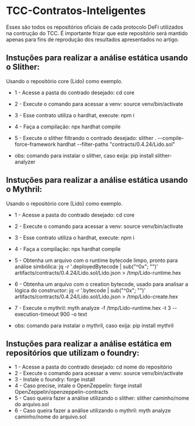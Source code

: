 # TCC-Contratos-Inteligentes
Esses são todos os repositórios oficiais de cada protocolo DeFi utilizados na contrução do TCC. É importante frizar que este repositório será mantido apenas para fins de reprodução dos resultados apresentados no artigo.

## Instuções para realizar a análise estática usando o Slither:
Usando o repositório core (Lido) como exemplo.
* 1 - Acesse a pasta do contrado desejado: cd core
* 2 - Execute o comando para acessar a venv: source venv/bin/activate
* 3 - Esse contrato utiliza o hardhat, execute: npm i
* 4 - Faça a compilação: npx hardhat compile
* 5 - Execute o slither filtrando o contrado desejado: slither . --compile-force-framework hardhat --filter-paths "contracts/0\.4\.24/Lido\.sol"

* obs: comando para instalar o slither, caso exija: pip install slither-analyzer

## Instuções para realizar a análise estática usando o Mythril:
Usando o repositório core (Lido) como exemplo.
* 1 - Acesse a pasta do contrado desejado: cd core
* 2 - Execute o comando para acessar a venv: source venv/bin/activate
* 3 - Esse contrato utiliza o hardhat, execute: npm i
* 4 - Faça a compilação: npx hardhat compile
* 5 - Obtenha um arquivo com o runtime bytecode limpo, pronto para análise simbólica: jq -r '.deployedBytecode | sub("^0x"; "")' \
  artifacts/contracts/0.4.24/Lido.sol/Lido.json > /tmp/Lido-runtime.hex
* 6 - Obtenha um arquivo com o creation bytecode, usado para analisar a lógica do constructor:
  jq -r '.bytecode | sub("^0x"; "")' \
  artifacts/contracts/0.4.24/Lido.sol/Lido.json > /tmp/Lido-create.hex
* 7 - Execute o mythril: myth analyze -f /tmp/Lido-runtime.hex -t 3 --execution-timeout 900 -o text

* obs: comando para instalar o mythril, caso exija: pip install mythril

## Instuções para realizar a análise estática em repositórios que utilizam o foundry:
* 1 - Acesse a pasta do contrado desejado: cd nome do repositório
* 2 - Execute o comando para acessar a venv: source venv/bin/activate
* 3 - Instale o foundry: forge install
* 4 - Caso precise, intale o OpenZeppelin: forge install OpenZeppelin/openzeppelin-contracts
* 5 - Caso queira fazer a análise utilizando o slither: slither caminho/nome do arquivo.sol
* 6 - Caso queira fazer a análise utilizando o mythril: myth analyze caminho/nome do arquivo.sol
